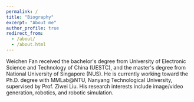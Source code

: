 ```yaml
---
permalink: /
title: "Biography"
excerpt: "About me"
author_profile: true
redirect_from: 
  - /about/
  - /about.html
---
```


Weichen Fan received the bachelor's degree from University of Electronic Science and Technology of China (UESTC), and the master's degree from National University of Singapore (NUS). He is currently working toward the Ph.D. degree with MMLab@NTU, Nanyang Technological University, supervised by Prof. Ziwei Liu. His research interests include image/video generation, robotics, and robotic simulation. 

